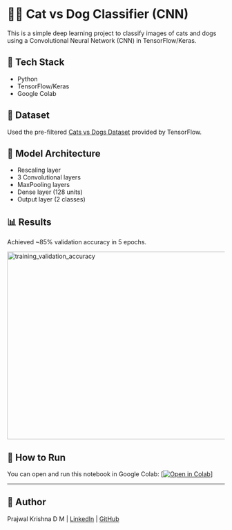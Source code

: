 # 🐶🐱 Cat vs Dog Classifier (CNN)

This is a simple deep learning project to classify images of cats and dogs using a Convolutional Neural Network (CNN) in TensorFlow/Keras.

## 🔧 Tech Stack
- Python
- TensorFlow/Keras
- Google Colab

## 📁 Dataset
Used the pre-filtered [Cats vs Dogs Dataset](https://storage.googleapis.com/mledu-datasets/cats_and_dogs_filtered.zip) provided by TensorFlow.

## 🧠 Model Architecture
- Rescaling layer
- 3 Convolutional layers
- MaxPooling layers
- Dense layer (128 units)
- Output layer (2 classes)

## 📊 Results
Achieved ~85% validation accuracy in 5 epochs.

<img width="556" height="435" alt="training_validation_accuracy" src="https://github.com/user-attachments/assets/6c59472e-509e-42e9-8eb2-cd0b9b61c673" />

## 🚀 How to Run
You can open and run this notebook in Google Colab:
[[![Open in Colab](https://colab.research.google.com/assets/colab-badge.svg)](https://colab.research.google.com/drive/1tKJ76j3ieSQte24Vqa2CB6oDdnQ5Ki8C?usp=sharing)]

---

## 🔗 Author
Prajwal Krishna D M | [LinkedIn](www.linkedin.com/in/prajwal-krishna-d-m-87787b124) | [GitHub](https://github.com/prajwalkrishnadm)
